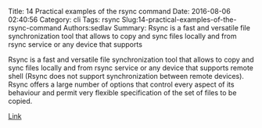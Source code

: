 Title: 14 Practical examples of the rsync command
Date: 2016-08-06 02:40:56
Category: cli
Tags: rsync
Slug:14-practical-examples-of-the-rsync-command
Authors:sedlav
Summary: Rsync is a fast and versatile file synchronization tool that allows to copy and sync files locally and from rsync service or any device that supports 

Rsync is a fast and versatile file synchronization tool that allows to copy and sync files locally and from rsync service or any device that supports remote shell (Rsync does not support synchronization between remote devices). Rsync offers a large number of options that control every aspect of its behaviour and permit very flexible specification of the set of files to be copied.

[Link](http://www.librebyte.net/en/gnulinux/14-practical-examples-of-the-rsync-command/)
